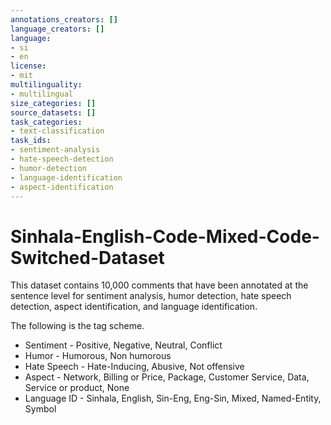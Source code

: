 ```yaml
---
annotations_creators: []
language_creators: []
language:
- si
- en
license: 
- mit
multilinguality:
- multilingual
size_categories: []
source_datasets: []
task_categories:
- text-classification
task_ids:
- sentiment-analysis
- hate-speech-detection
- humor-detection
- language-identification
- aspect-identification
---
```


# Sinhala-English-Code-Mixed-Code-Switched-Dataset

This dataset contains 10,000 comments that have been annotated at the sentence level for sentiment analysis, humor detection, hate speech detection, aspect identification, and language identification.

The following is the tag scheme.
* Sentiment -  Positive, Negative, Neutral,  Conflict
* Humor - Humorous, Non humorous
* Hate Speech - Hate-Inducing, Abusive, Not offensive
* Aspect - Network, Billing or Price, Package, Customer Service, Data, Service or product, None
* Language ID - Sinhala, English, Sin-Eng, Eng-Sin, Mixed, Named-Entity, Symbol
